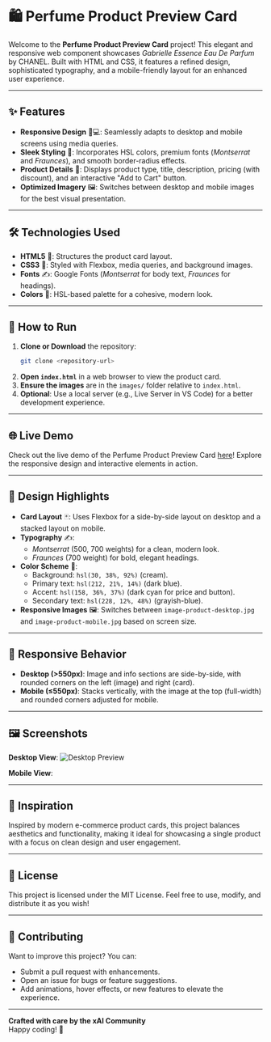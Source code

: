 # 🛍️ Perfume Product Preview Card

Welcome to the **Perfume Product Preview Card** project! This elegant and responsive web component showcases *Gabrielle Essence Eau De Parfum* by CHANEL. Built with HTML and CSS, it features a refined design, sophisticated typography, and a mobile-friendly layout for an enhanced user experience.

---

## ✨ Features

- **Responsive Design** 📱💻: Seamlessly adapts to desktop and mobile screens using media queries.
- **Sleek Styling** 🎨: Incorporates HSL colors, premium fonts (*Montserrat* and *Fraunces*), and smooth border-radius effects.
- **Product Details** 🛒: Displays product type, title, description, pricing (with discount), and an interactive "Add to Cart" button.
- **Optimized Imagery** 🖼️: Switches between desktop and mobile images for the best visual presentation.

---

## 🛠️ Technologies Used

- **HTML5** 📝: Structures the product card layout.
- **CSS3** 🎨: Styled with Flexbox, media queries, and background images.
- **Fonts** ✍️: Google Fonts (*Montserrat* for body text, *Fraunces* for headings).
- **Colors** 🌈: HSL-based palette for a cohesive, modern look.

---

## 🚀 How to Run

1. **Clone or Download** the repository:
   ```bash
   git clone <repository-url>
   ```
2. **Open `index.html`** in a web browser to view the product card.
3. **Ensure the images** are in the `images/` folder relative to `index.html`.
4. **Optional**: Use a local server (e.g., Live Server in VS Code) for a better development experience.

---

## 🌐 Live Demo

Check out the live demo of the Perfume Product Preview Card [here](https://example.com/perfume-preview-card)! Explore the responsive design and interactive elements in action.

---

## 🎨 Design Highlights

- **Card Layout** 🃏: Uses Flexbox for a side-by-side layout on desktop and a stacked layout on mobile.
- **Typography** ✍️:
  - *Montserrat* (500, 700 weights) for a clean, modern look.
  - *Fraunces* (700 weight) for bold, elegant headings.
- **Color Scheme** 🌈:
  - Background: `hsl(30, 38%, 92%)` (cream).
  - Primary text: `hsl(212, 21%, 14%)` (dark blue).
  - Accent: `hsl(158, 36%, 37%)` (dark cyan for price and button).
  - Secondary text: `hsl(228, 12%, 48%)` (grayish-blue).
- **Responsive Images** 🖼️: Switches between `image-product-desktop.jpg` and `image-product-mobile.jpg` based on screen size.

---

## 📱 Responsive Behavior

- **Desktop (>550px)**: Image and info sections are side-by-side, with rounded corners on the left (image) and right (card).
- **Mobile (≤550px)**: Stacks vertically, with the image at the top (full-width) and rounded corners adjusted for mobile.

---

## 🖼️ Screenshots

**Desktop View**:
<img src="preview.png" alt="Desktop Preview">

**Mobile View**:

---

## 🌟 Inspiration

Inspired by modern e-commerce product cards, this project balances aesthetics and functionality, making it ideal for showcasing a single product with a focus on clean design and user engagement.

---

## 📝 License

This project is licensed under the MIT License. Feel free to use, modify, and distribute it as you wish!

---

## 🙌 Contributing

Want to improve this project? You can:
- Submit a pull request with enhancements.
- Open an issue for bugs or feature suggestions.
- Add animations, hover effects, or new features to elevate the experience.

---

**Crafted with care by the xAI Community**  
Happy coding! 🚀
